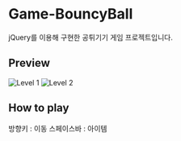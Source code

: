 # Game-BouncyBall
jQuery를 이용해 구현한 공튀기기 게임 프로젝트입니다. 

Preview
---
![Level 1](https://user-images.githubusercontent.com/60736222/74797941-bedd2400-530f-11ea-8845-346280d25f45.PNG)
![Level 2](https://user-images.githubusercontent.com/60736222/74797688-0a430280-530f-11ea-818e-d079f1444db0.PNG)


How to play
---
방향키 : 이동
스페이스바 : 아이템
